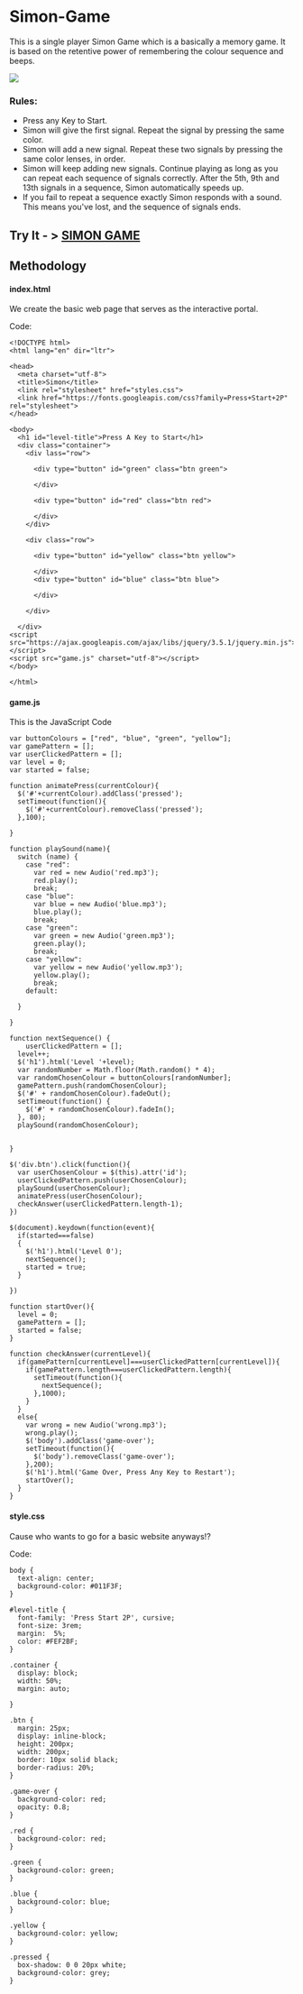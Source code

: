 # Simon-Game
This is a single player Simon Game which is a basically a memory game. It is based on the retentive power of remembering the colour sequence and beeps.

![](/simon_img/website.png)

### Rules:
* Press any Key to Start.
* Simon will give the first signal. Repeat the signal by pressing the same color.
* Simon will add a new signal. Repeat these two signals by pressing the same color lenses, in order.
* Simon will keep adding new signals. Continue playing as long as you can repeat each sequence of signals correctly. After the 5th, 9th and 13th signals in a sequence, Simon automatically speeds up.
* If you fail to repeat a sequence exactly Simon responds with a sound. This means you've lost, and the sequence of signals ends.

## Try It - > [SIMON GAME](https://manjari-99.github.io/Simon-Game/)

## Methodology 

#### index.html 

We create the basic web page that serves as the interactive portal.

Code:


```
<!DOCTYPE html>
<html lang="en" dir="ltr">

<head>
  <meta charset="utf-8">
  <title>Simon</title>
  <link rel="stylesheet" href="styles.css">
  <link href="https://fonts.googleapis.com/css?family=Press+Start+2P" rel="stylesheet">
</head>

<body>
  <h1 id="level-title">Press A Key to Start</h1>
  <div class="container">
    <div lass="row">

      <div type="button" id="green" class="btn green">

      </div>

      <div type="button" id="red" class="btn red">

      </div>
    </div>

    <div class="row">

      <div type="button" id="yellow" class="btn yellow">

      </div>
      <div type="button" id="blue" class="btn blue">

      </div>

    </div>

  </div>
<script src="https://ajax.googleapis.com/ajax/libs/jquery/3.5.1/jquery.min.js"></script>
<script src="game.js" charset="utf-8"></script>
</body>

</html>

```

#### game.js

This is the JavaScript Code

```
var buttonColours = ["red", "blue", "green", "yellow"];
var gamePattern = [];
var userClickedPattern = [];
var level = 0;
var started = false;

function animatePress(currentColour){
  $('#'+currentColour).addClass('pressed');
  setTimeout(function(){
    $('#'+currentColour).removeClass('pressed');
  },100);

}

function playSound(name){
  switch (name) {
    case "red":
      var red = new Audio('red.mp3');
      red.play();
      break;
    case "blue":
      var blue = new Audio('blue.mp3');
      blue.play();
      break;
    case "green":
      var green = new Audio('green.mp3');
      green.play();
      break;
    case "yellow":
      var yellow = new Audio('yellow.mp3');
      yellow.play();
      break;
    default:

  }

}

function nextSequence() {
    userClickedPattern = [];
  level++;
  $('h1').html('Level '+level);
  var randomNumber = Math.floor(Math.random() * 4);
  var randomChosenColour = buttonColours[randomNumber];
  gamePattern.push(randomChosenColour);
  $('#' + randomChosenColour).fadeOut();
  setTimeout(function() {
    $('#' + randomChosenColour).fadeIn();
  }, 80);
  playSound(randomChosenColour);


}

$('div.btn').click(function(){
  var userChosenColour = $(this).attr('id');
  userClickedPattern.push(userChosenColour);
  playSound(userChosenColour);
  animatePress(userChosenColour);
  checkAnswer(userClickedPattern.length-1);
})

$(document).keydown(function(event){
  if(started===false)
  {
    $('h1').html('Level 0');
    nextSequence();
    started = true;
  }

})

function startOver(){
  level = 0;
  gamePattern = [];
  started = false;
}

function checkAnswer(currentLevel){
  if(gamePattern[currentLevel]===userClickedPattern[currentLevel]){
    if(gamePattern.length===userClickedPattern.length){
      setTimeout(function(){
        nextSequence();
      },1000);
    }
  }
  else{
    var wrong = new Audio('wrong.mp3');
    wrong.play();
    $('body').addClass('game-over');
    setTimeout(function(){
      $('body').removeClass('game-over');
    },200);
    $('h1').html('Game Over, Press Any Key to Restart');
    startOver();
  }
}

```

#### style.css

Cause who wants to go for a basic website anyways!?

Code:

```
body {
  text-align: center;
  background-color: #011F3F;
}

#level-title {
  font-family: 'Press Start 2P', cursive;
  font-size: 3rem;
  margin:  5%;
  color: #FEF2BF;
}

.container {
  display: block;
  width: 50%;
  margin: auto;

}

.btn {
  margin: 25px;
  display: inline-block;
  height: 200px;
  width: 200px;
  border: 10px solid black;
  border-radius: 20%;
}

.game-over {
  background-color: red;
  opacity: 0.8;
}

.red {
  background-color: red;
}

.green {
  background-color: green;
}

.blue {
  background-color: blue;
}

.yellow {
  background-color: yellow;
}

.pressed {
  box-shadow: 0 0 20px white;
  background-color: grey;
}
```
